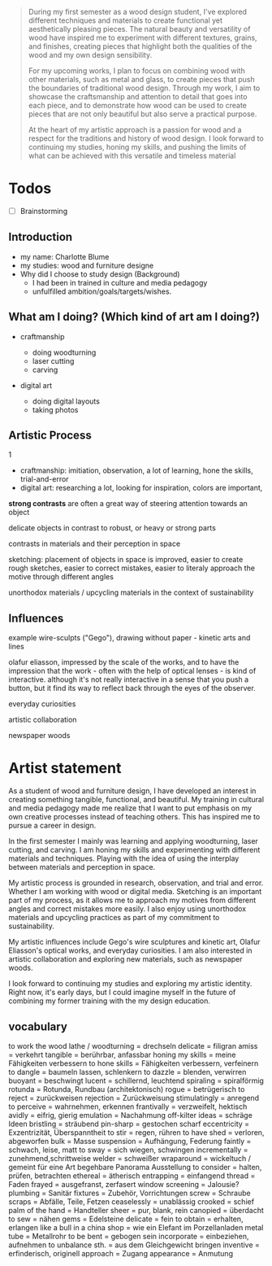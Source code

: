 > During my first semester as a wood design student, I've explored different techniques and materials to create functional yet aesthetically pleasing pieces. The natural beauty and versatility of wood have inspired me to experiment with different textures, grains, and finishes, creating pieces that highlight both the qualities of the wood and my own design sensibility.
> 
> For my upcoming works, I plan to focus on combining wood with other materials, such as metal and glass, to create pieces that push the boundaries of traditional wood design. Through my work, I aim to showcase the craftsmanship and attention to detail that goes into each piece, and to demonstrate how wood can be used to create pieces that are not only beautiful but also serve a practical purpose.
> 
> At the heart of my artistic approach is a passion for wood and a respect for the traditions and history of wood design. I look forward to continuing my studies, honing my skills, and pushing the limits of what can be achieved with this versatile and timeless material



# Todos

- [ ] Brainstorming


## Introduction

- my name: Charlotte Blume
- my studies: wood and furniture designe 
- Why did I choose to study design (Background)
    - I had been in trained in culture and media pedagogy
    - unfulfilled ambition/goals/targets/wishes.


## What am I doing? (Which kind of art am I doing?)

- craftmanship
    - doing woodturning 
    - laser cutting
    - carving

- digital art
    - doing digital layouts
    - taking photos

## Artistic Process
1
- craftmanship: imitiation, observation, a lot of learning, hone the skills, trial-and-error
- digital art: researching a lot, looking for inspiration, colors are important, 

**strong contrasts** are often a great way of steering attention towards an object 

delicate objects in contrast to robust, or heavy or strong parts

contrasts in materials and their perception in space


sketching: placement of objects in space is improved, easier to create rough sketches,
easier to correct mistakes, easier to literaly approach the motive through different angles

unorthodox materials / upcycling materials in the context of sustainability

## Influences

example wire-sculpts ("Gego"), drawing without paper - kinetic arts and lines

olafur eliasson, impressed by the scale of the works, and to have the impression that the work - often with the help of optical lenses - is kind of interactive. although it's not really interactive in a sense that you push a button, but it find its way to reflect back through the eyes of the observer. 

everyday curiosities

artistic collaboration

newspaper woods

# Artist statement
As a student of wood and furniture design, I have developed an interest in creating something tangible, functional, and beautiful. My training in cultural and media pedagogy made me realize that I want to put emphasis on my own creative processes instead of teaching others. This has inspired me to pursue a career in design.

In the first semester I mainly was learning and applying woodturning, laser cutting, and carving. I am honing my skills and experimenting with different materials and techniques. Playing with the idea of using the interplay between materials and perception in space.

My artistic process is grounded in research, observation, and trial and error. Whether I am working with wood or digital media. Sketching is an important part of my process, as it allows me to approach my motives from different angles and correct mistakes more easily. I also enjoy using unorthodox materials and upcycling practices as part of my commitment to sustainability.

My artistic influences include Gego's wire sculptures and kinetic art, Olafur Eliasson's optical works, and everyday curiosities. I am also interested in artistic collaboration and exploring new materials, such as newspaper woods.

I look forward to continuing my studies and exploring my artistic identity.  Right now, it's early days, but I could imagine myself in the future of combining my former training with the my design education. 


## vocabulary
to work the wood lathe / woodturning = drechseln
delicate = filigran
amiss = verkehrt
tangible = berührbar, anfassbar
honing my skills = meine Fähigkeiten verbessern
to hone skills = Fähigkeiten verbessern, verfeinern
to dangle = baumeln lassen, schlenkern
to dazzle = blenden, verwirren
buoyant = beschwingt
lucent = schillernd, leuchtend
spiraling = spiralförmig
rotunda = Rotunda, Rundbau (architektonisch)
rogue = betrügerisch
to reject = zurückweisen
rejection = Zurückweisung
stimulatingly = anregend
to perceive = wahrnehmen, erkennen
frantivally = verzweifelt, hektisch
avidly = eifrig, gierig
emulation = Nachahmung
off-kilter ideas = schräge Ideen
bristling = sträubend
pin-sharp = gestochen scharf
eccentricity = Exzentrizität, Überspanntheit
to stir = regen, rühren
to have shed = verloren, abgeworfen
bulk = Masse
suspension = Aufhängung, Federung
faintly = schwach, leise, matt
to sway = sich wiegen, schwingen
incrementally = zunehmend,schrittweise
welder = schweißer
wraparound = wickeltuch / gemeint für eine Art begehbare Panorama Ausstellung
to consider = halten, prüfen, betrachten
ethereal = ätherisch
entrapping = einfangend
thread = Faden
frayed = ausgefranst, zerfasert
window screening = Jalousie?
plumbing = Sanitär
fixtures = Zubehör, Vorrichtungen
screw = Schraube
scraps = Abfälle, Teile, Fetzen
ceaselessly = unablässig
crooked = schief
palm of the hand = Handteller
sheer = pur, blank, rein
canopied = überdacht
to sew = nähen
gems = Edelsteine
delicate = fein
to obtain = erhalten, erlangen
like a bull in a china shop = wie ein Elefant im Porzellanladen
metal tube = Metallrohr
to be bent = gebogen sein
incorporate = einbeziehen, aufnehmen
to unbalance sth. = aus dem Gleichgewicht bringen
inventive = erfinderisch, originell
approach = Zugang
appearance = Anmutung
